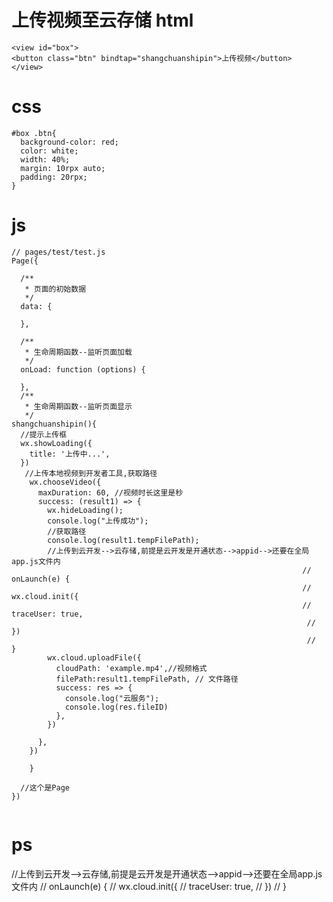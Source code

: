 # 上传视频至云存储 html

```
<view id="box">
<button class="btn" bindtap="shangchuanshipin">上传视频</button>
</view>
```

# css

```
#box .btn{
  background-color: red;
  color: white;
  width: 40%;
  margin: 10rpx auto;
  padding: 20rpx;
}
```

# js

```
// pages/test/test.js
Page({

  /**
   * 页面的初始数据
   */
  data: {

  },

  /**
   * 生命周期函数--监听页面加载
   */
  onLoad: function (options) {

  },
  /**
   * 生命周期函数--监听页面显示
   */
shangchuanshipin(){
  //提示上传框
  wx.showLoading({
    title: '上传中...',
  })
   //上传本地视频到开发者工具,获取路径
    wx.chooseVideo({   
      maxDuration: 60, //视频时长这里是秒 
      success: (result1) => {     
        wx.hideLoading();
        console.log("上传成功");
        //获取路径
        console.log(result1.tempFilePath);
        //上传到云开发-->云存储,前提是云开发是开通状态-->appid-->还要在全局app.js文件内
                                                                 // onLaunch(e) {
                                                                 //     wx.cloud.init({
                                                                 //       traceUser: true,
                                                                  //  })
                                                                  //  }
        wx.cloud.uploadFile({
          cloudPath: 'example.mp4',//视频格式
          filePath:result1.tempFilePath, // 文件路径
          success: res => {
            console.log("云服务");
            console.log(res.fileID)
          },
        })

      },
    })

    }
  
  //这个是Page
})


```

# ps

 //上传到云开发-->云存储,前提是云开发是开通状态-->appid-->还要在全局app.js文件内
                                                                 // onLaunch(e) {
                                                                 //     wx.cloud.init({
                                                                 //       traceUser: true,
                                                                  //  })
                                                                  //  }